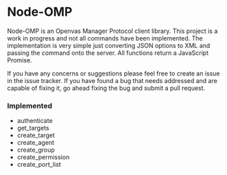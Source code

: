 Node-OMP
==================================

Node-OMP is an Openvas Manager Protocol client library. This project is a work
in progress and not all commands have been implemented. The implementation
is very simple just converting JSON options to XML and passing the command
onto the server. All functions return a JavaScript Promise.

If you have any concerns or suggestions please feel free to create an issue
in the issue tracker. If you have found a bug that needs addressed and are
capable of fixing it, go ahead fixing the bug and submit a pull request.

### Implemented
- authenticate
- get_targets
- create_target
- create_agent
- create_group
- create_permission
- create_port_list
